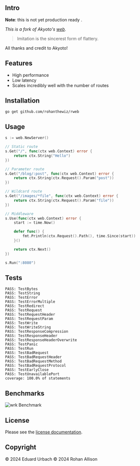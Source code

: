 ## Intro
**Note**: this is not yet production ready .

*This is a fork of Akyoto's [web](http://git.akyoto.dev/go/web)*.

> Imitation is the sincerest form of flattery.

All thanks and credit to Akyoto!

## Features

- High performance
- Low latency
- Scales incredibly well with the number of routes

## Installation

```shell
go get github.com/rohanthewiz/rweb
```

## Usage

```go
s := web.NewServer()

// Static route
s.Get("/", func(ctx web.Context) error {
	return ctx.String("Hello")
})

// Parameter route
s.Get("/blog/:post", func(ctx web.Context) error {
	return ctx.String(ctx.Request().Param("post"))
})

// Wildcard route
s.Get("/images/*file", func(ctx web.Context) error {
	return ctx.String(ctx.Request().Param("file"))
})

// Middleware
s.Use(func(ctx web.Context) error {
	start := time.Now()

	defer func() {
		fmt.Println(ctx.Request().Path(), time.Since(start))
	}()

	return ctx.Next()
})

s.Run(":8080")
```

## Tests

```
PASS: TestBytes
PASS: TestString
PASS: TestError
PASS: TestErrorMultiple
PASS: TestRedirect
PASS: TestRequest
PASS: TestRequestHeader
PASS: TestRequestParam
PASS: TestWrite
PASS: TestWriteString
PASS: TestResponseCompression
PASS: TestResponseHeader
PASS: TestResponseHeaderOverwrite
PASS: TestPanic
PASS: TestRun
PASS: TestBadRequest
PASS: TestBadRequestHeader
PASS: TestBadRequestMethod
PASS: TestBadRequestProtocol
PASS: TestEarlyClose
PASS: TestUnavailablePort
coverage: 100.0% of statements
```

## Benchmarks

![wrk Benchmark](https://i.imgur.com/6cDeZVA.png)

## License

Please see the [license documentation](https://akyoto.dev/license).

## Copyright

© 2024 Eduard Urbach
© 2024 Rohan Allison
